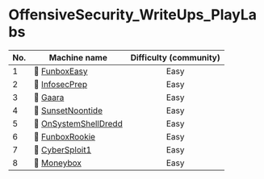 # OffensiveSecurity_WriteUps_PlayLabs

| No.  | Machine name                                                                          |  Difficulty (community)  |
| ---- | ------------------------------------------------------------------------------------- | :-----------------------:|
| 1    | 📗 [FunboxEasy](../main/FunboxEasy-room/FunboxEasy-room.md)                           | Easy                     |
| 2    | 📗 [InfosecPrep](../main/InfosecPrep-room/InfosecPrep-room.md)                        | Easy                     |
| 3    | 📗 [Gaara](../main/Gaara-room/Gaara-room.md)                                          | Easy                     |
| 4    | 📗 [SunsetNoontide](../main/SunsetNoontide-room/SunsetNoontide-room.md)               | Easy                     |
| 5    | 📗 [OnSystemShellDredd](../main/OnSystemShellDredd-room/OnSystemShellDredd-room.md)   | Easy                     |
| 6    | 📗 [FunboxRookie](../main/FunboxRookie-room/FunboxRookie-room.md)                     | Easy                     |
| 7    | 📗 [CyberSploit1](../main/CyberSploit1-room/CyberSploit1-room.md)                     | Easy                     |
| 8    | 📗 [Moneybox](../main/Moneybox-room/Moneybox-room.md)                                 | Easy                     |
